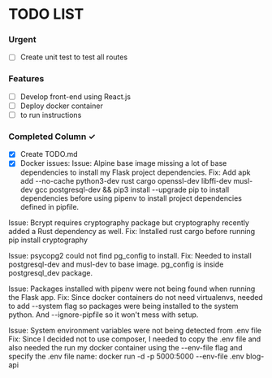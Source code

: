 # TODO LIST

### Urgent
- [ ] Create unit test to test all routes

### Features
- [ ] Develop front-end using React.js
- [ ] Deploy docker container
- [ ] to run instructions

### Completed Column ✓
- [x] Create TODO.md
- [x] Docker issues:
Issue: Alpine base image missing a lot of base dependencies to install my Flask project dependencies.
Fix: Add apk add --no-cache python3-dev rust cargo openssl-dev libffi-dev musl-dev gcc postgresql-dev && pip3 install --upgrade pip to install dependencies before using pipenv to install project dependencies defined in pipfile.

Issue: Bcrypt requires cryptography package but cryptography recently added a Rust dependency as well.
Fix: Installed rust cargo before running pip install cryptography

Issue: psycopg2 could not find pg_config to install.
Fix: Needed to install postgresql-dev and musl-dev to base image. pg_config is inside postgresql_dev package.

Issue: Packages installed with pipenv were not being found when running the Flask app.
Fix: Since docker containers do not need virtualenvs, needed to add --system flag so packages were being installed to the system python. And --ignore-pipfile so it won't mess with setup.

Issue: System environment variables were not being detected from .env file
Fix: Since I decided not to use composer, I needed to copy the .env file and also needed the run my docker container using the --env-file flag and specify the .env file name:
docker run -d -p 5000:5000 --env-file .env blog-api
